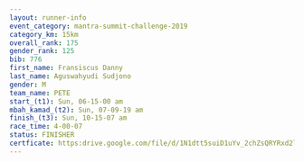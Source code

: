 ```yaml
---
layout: runner-info 
event_category: mantra-summit-challenge-2019 
category_km: 15km 
overall_rank: 175
gender_rank: 125
bib: 776
first_name: Fransiscus Danny
last_name: Aguswahyudi Sudjono
gender: M
team_name: PETE
start_(t1): Sun, 06-15-00 am
mbah_kamad_(t2): Sun, 07-09-19 am
finish_(t3): Sun, 10-15-07 am
race_time: 4-00-07
status: FINISHER
certficate: https:drive.google.com/file/d/1N1dtt5suiD1uYv_2chZsQRYRxd2lFW2j/view?usp=sharing
---
```

